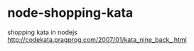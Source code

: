 node-shopping-kata
==================

shopping kata in nodejs
http://codekata.pragprog.com/2007/01/kata_nine_back_.html